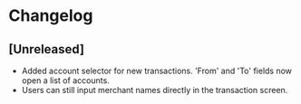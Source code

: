 # Changelog

## [Unreleased]
- Added account selector for new transactions. 'From' and 'To' fields now open a list of accounts.
- Users can still input merchant names directly in the transaction screen.
